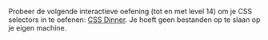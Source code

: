 Probeer de volgende interactieve oefening (tot en met level 14) om je CSS selectors in te oefenen: [CSS Dinner](https://flukeout.github.io/).
Je hoeft geen bestanden op te slaan op je eigen machine.